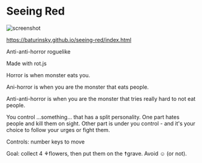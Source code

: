 # Seeing Red

![screenshot](https://raw.githubusercontent.com/baturinsky/seeing-red/master/schreenshot-rc1.png)

https://baturinsky.github.io/seeing-red/index.html

Anti-anti-horror roguelike

Made with rot.js

Horror is when monster eats you.

Ani-horror is when you are the monster that eats people.

Anti-anti-horror is when you are the monster that tries really hard to not eat people.

You control ...something... that has a split personality. One part hates people and kill them on sight. 
Other part is under you control - and it's your choice to follow your urges or fight them.

Controls: number keys to move

Goal: collect 4 ⚘flowers, then put them on the ☨grave. Avoid ☺ (or not).
